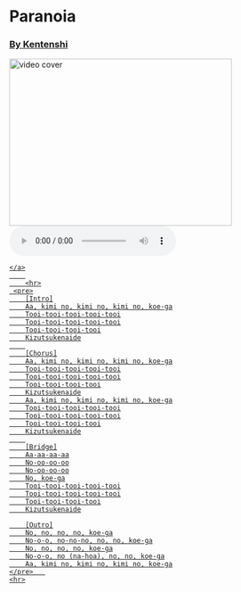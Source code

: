 <!DOCTYPE html>
<html>
<head>
</head>
<body>
    <h1>Paranoia</h1>
    <a href="https://www.youtube.com/watch?v=VgrnEVnZ4xU"
    target="_blank"
    title="Original clip">
    <h3>By Kentenshi</h3>
    <img src="/images and music/2cde9f6004e13c5170e7a8e6347faea6.webp"
    width="400" height="300"
    alt="video cover">
    <br>
    <audio controls autoplay>
        <source src="/images and music/paranoia.mp3">
    </audio>
    
    </a>
        
        <hr>
     <pre>
        [Intro]
        Aa, kimi no, kimi no, kimi no, koe-ga
        Tooi-tooi-tooi-tooi-tooi
        Tooi-tooi-tooi-tooi-tooi
        Tooi-tooi-tooi-tooi
        Kizutsukenaide
        
        [Chorus]
        Aa, kimi no, kimi no, kimi no, koe-ga
        Tooi-tooi-tooi-tooi-tooi
        Tooi-tooi-tooi-tooi-tooi
        Tooi-tooi-tooi-tooi
        Kizutsukenaide
        Aa, kimi no, kimi no, kimi no, koe-ga
        Tooi-tooi-tooi-tooi-tooi
        Tooi-tooi-tooi-tooi-tooi
        Tooi-tooi-tooi-tooi
        Kizutsukenaide
        
        [Bridge]
        Aa-aa-aa-aa
        No-oo-oo-oo
        No-oo-oo-oo
        No, koe-ga
        Tooi-tooi-tooi-tooi-tooi
        Tooi-tooi-tooi-tooi-tooi
        Tooi-tooi-tooi-tooi
        Kizutsukenaide

        [Outro]
        No, no, no, no, koe-ga
        No-o-o, no-no-no, no, no, koe-ga
        No, no, no, no, koe-ga
        No-o-o, no (na-hoa), no, no, koe-ga
        Aa, kimi no, kimi no, kimi no, koe-ga
    </pre>   
    <hr>
</body>
</html>
